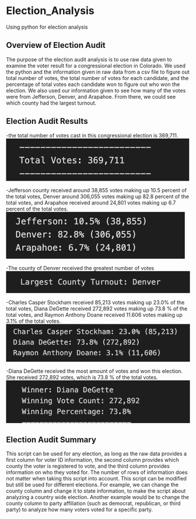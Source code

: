 # Election_Analysis
Using python for election analysis 

## Overview of Election Audit 
The purpose of the election audit analysis is to use raw data given to examine the voter result for a congressional election in Colorado. We used the python and the information given in raw data from a csv file to figure out total number of votes, the total number of votes for each candidate, and the percentage of total votes each candidate won to figure out who won the election. We also used our information given to see how many of the votes were from Jefferson, Denver, and Arapahoe. From there, we could see which county had the largest turnout.  

## Election Audit Results
-the total number of votes cast in this congressional election is 369,711. 
![](./Resources/total_votes.png)

-Jefferson county received around 38,855 votes making up 10.5 percent of the total votes, Denver around 306,055 votes making up 82.8 percent of the total votes, and Arapahoe received around 24,801 votes making up 6.7 percent of the total votes. 
![](./Resources/county_votes.png)

-The county of Denver received the greatest number of votes
![](./Resources/county_winner.png)

-Charles Casper Stockham received 85,213 votes making up 23.0% of the total votes, Diana DeGette received 272,892 votes making up 73.8 % of the total votes, and Raymon Anthony Doane received 11.606 votes making up 3.1% of the total votes. 
![](./Resources/candidate_votes.png)

-Diana DeGette received the most amount of votes and won this election. She received 272,892 votes, which is 73.8 % of the total votes. 
![](./Resources/candidate_winner.png)


## Election Audit Summary 
This script can be used for any election, as long as the raw data provides a first column for voter ID information, the second column provides which county the voter is registered to vote, and the third column provides information on who they voted for. The number of rows of information does not matter when taking this script into account. This script can be modified but still be used for different elections. For example, we can change the county column and change it to state information, to make the script about analyzing a country wide election. Another example would be to change the county column to party affiliation (such as democrat, republican, or third party) to analyze how many voters voted for a specific party. 
